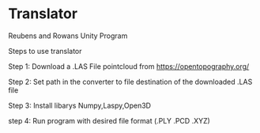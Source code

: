 # Translator
 Reubens and Rowans Unity Program


Steps to use translator

Step 1: Download a .LAS File pointcloud from https://opentopography.org/

Step 2: Set path in the converter to file destination of the downloaded .LAS file

Step 3: Install libarys Numpy,Laspy,Open3D

step 4: Run program with desired file format (.PLY .PCD .XYZ)

